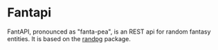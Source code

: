 # Fantapi

FantAPI, pronounced as "fanta-pea", is an REST api for random fantasy entities. It is based on the [randpg](https://pub.dev/packages/randpg) package.
